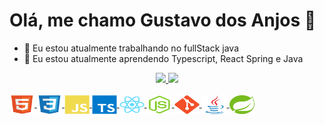 # Olá, me chamo Gustavo dos Anjos 👋



- 🔭 Eu estou atualmente trabalhando no fullStack java
- 🌱 Eu estou atualmente aprendendo Typescript, React Spring e Java


<div align="center">
  <a href="https://github.com/GustavoAca">
  <img height="150em" src="https://github-readme-stats.vercel.app/api?username=GustavoAca&show_icons=true&theme=dracula&include_all_commits=true&count_private=true"/>
  <img height="150em" src="https://github-readme-stats.vercel.app/api/top-langs/?username=GustavoAca&layout=compact&langs_count=7&theme=dracula"/>
</div>
<div style="display: inline_block"><br>
  <img align="center" alt="Gu-HTML" height="30" width="40" src="https://raw.githubusercontent.com/devicons/devicon/master/icons/html5/html5-original.svg">
  <img align="center" alt="Gu-CSS" height="30" width="40" src="https://raw.githubusercontent.com/devicons/devicon/master/icons/css3/css3-original.svg">
  <img align="center" alt="Gu-Js" height="30" width="40" src="https://raw.githubusercontent.com/devicons/devicon/master/icons/javascript/javascript-plain.svg">
  <img align="center" alt="Gu-Ts" height="30" width="40" src="https://github.com/devicons/devicon/blob/master/icons/typescript/typescript-original.svg">
  <img align="center" alt="Gu-React" height="30" width="40" src="https://raw.githubusercontent.com/devicons/devicon/master/icons/react/react-original.svg">
  <img align="center" alt="Gu-Node" height="30" width="40" src="https://github.com/devicons/devicon/blob/master/icons/nodejs/nodejs-original.svg">
  <img align= "center" alt="Gu-Git" height="30" width="40" src="https://github.com/devicons/devicon/blob/master/icons/git/git-original.svg">
  <img align="center" alt="Gu-Java" height="30" width="40" src="https://github.com/devicons/devicon/blob/master/icons/java/java-original.svg">
  <img align="center" alt="Gu-Spring" height="30" width="40" src="https://github.com/devicons/devicon/blob/master/icons/spring/spring-original.svg">
  
  
</div>
